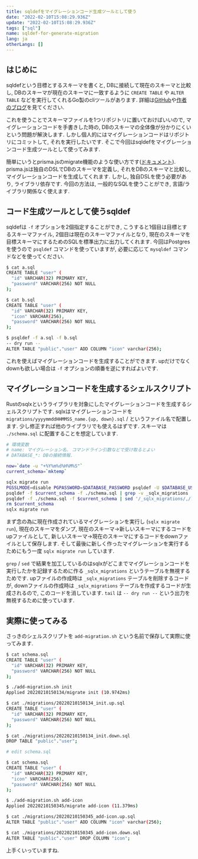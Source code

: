 ```yaml
---
title: sqldefをマイグレーションコード生成ツールとして使う
date: "2022-02-10T15:08:29.936Z"
update: "2022-02-10T15:08:29.936Z"
tags: ["sql"]
name: sqldef-for-generate-migration
lang: ja
otherLangs: []
---
```


## はじめに
sqldefという目標とするスキーマを書くと, DBに接続して現在のスキーマと比較し, DBのスキーマが現在のスキーマに一致するように `CREATE TABLE` や `ALTER TABLE` などを実行してくれるGo製のcliツールがあります. 詳細は[GitHub](https://github.com/k0kubun/sqldef)や[作者のブログ](https://k0kubun.hatenablog.com/entry/2018/08/25/114455)を見てください.

これを使うことでスキーマファイルを1つリポジトリに置いておけばいいので, マイグレーションコードを手書きした時の, DBのスキーマの全体像が分かりにくいという問題が解決します. しかし個人的にはマイグレーションコードはリポジトリにコミットして, それを実行したいです. そこで今回はsqldefをマイグレーションコード生成ツールとして使ってみます.

簡単にいうとprisma.jsのmigrate機能のような使い方です([ドキュメント](https://www.prisma.io/docs/concepts/components/prisma-migrate)). prisma.jsは独自のDSLでDBのスキーマを定義し, それをDBのスキーマと比較し, マイグレーションコードを生成してくれます. しかし, 独自DSLを使う必要があり, ライブラリ依存です. 今回の方法は, 一般的なSQLを使うことができ, 言語/ライブラリ関係なく使えます.

## コード生成ツールとして使うsqldef
sqldefは `-f` オプションを2個指定することができ, こうすると1個目は目標とするスキーマファイル, 2個目は現在のスキーマファイルとなり, 現在のスキーマを目標スキーマにするためのSQLを標準出力に出力してくれます. 今回はPostgresを使うので `psqldef` コマンドを使っていますが, 必要に応じて `mysqldef` コマンドなどを使ってください.

```sh
$ cat a.sql
CREATE TABLE "user" (
  "id" VARCHAR(32) PRIMARY KEY,
  "password" VARCHAR(256) NOT NULL
);

$ cat b.sql
CREATE TABLE "user" (
  "id" VARCHAR(32) PRIMARY KEY,
  "icon" VARCHAR(256),
  "password" VARCHAR(256) NOT NULL
);

$ psqldef -f a.sql -f b.sql
-- dry run --
ALTER TABLE "public"."user" ADD COLUMN "icon" varchar(256);
```

これを使えばマイグレーションコードを生成することができます. upだけでなくdownも欲しい場合は `-f` オプションの順番を逆にすればよいです.

## マイグレーションコードを生成するシェルスクリプト
Rustのsqlxというライブラリを対象にしたマイグレーションコードを生成するシェルスクリプトです. sqlxはマイグレーションコードを `migrations/yyyymmddHHMMSS_name.{up, down}.sql` /  というファイル名で配置します. 少し修正すれば他のライブラリでも使えるはずです. スキーマは `./schema.sql` に配置することを想定しています.

```sh
# 環境変数
# name: マイグレーション名. コマンドライン引数などで受け取るとよい
# DATABASE_*: DBの接続情報.

now=`date -u "+%Y%m%d%H%M%S"`
current_schema=`mktemp`

sqlx migrate run
PGSSLMODE=disable PGPASSWORD=$DATABASE_PASSWORD psqldef -U $DATABASE_USER -h $DATABASE_HOST -p $DATABASE_PORT --export $DATABASE_NAME > $current_schema
psqldef -f $current_schema -f ./schema.sql | grep -v _sqlx_migrations | tail -n +2 > migrations/${now}_${name}.up.sql
psqldef -f ./schema.sql -f $current_schema | sed '/_sqlx_migrations/,/);/d' | tail -n +2 > migrations/${now}_${name}.down.sql
rm $current_schema
sqlx migrate run
```

まず念の為に現在作成されているマイグレーションを実行し (`sqlx migrate run`), 現在のスキーマをダンプ, 現在のスキーマ→新しいスキーマにするコードをupファイルとして, 新しいスキーマ→現在のスキーマにするコードをdownファイルとして保存します. そして最後に新しく作ったマイグレーションを実行するためにもう一度 `sqlx migrate run` しています.

`grep` / `sed` で結果を加工しているのはsqlxがどこまでマイグレーションコードを実行したかを記録するために作る `_sqlx_migrations` というテーブルを無視するためです. upファイルの作成時は `_sqlx_migrations` テーブルを削除するコードが, downファイルの作成時は `_sqlx_migrations` テーブルを作成するコードが生成されるので, このコードを消しています. `tail` は `-- dry run --` という出力を無視するために使っています.

## 実際に使ってみる
さっきのシェルスクリプトを `add-migration.sh` という名前で保存して実際に使ってみます.

```sh
$ cat schema.sql
CREATE TABLE "user" (
  "id" VARCHAR(32) PRIMARY KEY,
  "password" VARCHAR(256) NOT NULL
);

$ ./add-migration.sh init
Applied 20220210150134/migrate init (10.9742ms)

$ cat ./migrations/20220210150134_init.up.sql 
CREATE TABLE "user" (
  "id" VARCHAR(32) PRIMARY KEY,
  "password" VARCHAR(256) NOT NULL
);

$ cat ./migrations/20220210150134_init.down.sql 
DROP TABLE "public"."user";

# edit schema.sql

$ cat schema.sql
CREATE TABLE "user" (
  "id" VARCHAR(32) PRIMARY KEY,
  "icon" VARCHAR(256),
  "password" VARCHAR(256) NOT NULL
);

$ ./add-migration.sh add-icon                  
Applied 20220210150345/migrate add-icon (11.379ms)

$ cat ./migrations/20220210150345_add-icon.up.sql 
ALTER TABLE "public"."user" ADD COLUMN "icon" varchar(256);

$ cat ./migrations/20220210150345_add-icon.down.sql
ALTER TABLE "public"."user" DROP COLUMN "icon";
```

上手くいっていますね.
